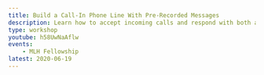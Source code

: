 ```yaml
---
title: Build a Call-In Phone Line With Pre-Recorded Messages
description: Learn how to accept incoming calls and respond with both a pre-recorded MP3 file and synthesised speech. In this project, we learn about Serverless using Netlify Functions, and utilizing Airtable as a database. The final project is a phone line which users can call to hear today’s MP3 ‘thought of the day’, with a fallback message read if there isn’t a recording for today.
type: workshop
youtube: h58UwNaAflw
events:
    - MLH Fellowship
latest: 2020-06-19
---
```


